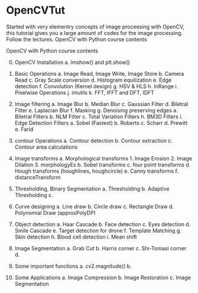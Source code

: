 # OpenCVTut
Started with very elementry concepts of image proceesing with OpenCV, this tutorial gives you a large amount of codes for the image processing. Follow the lectures.
OpenCV with Python course contents

OpenCV with Python course contents

0. OpenCV Installation
    a. Imshow() and plt.show()

1. Basic Operations
    a. Image Read, Image Write, Image Store
    b. Camera Read
    c. Gray Scale conversion
    d. Histogram equilization
    e. Edge detection
    f. Convolution (Kernel design)
    g. HSV & HLS
    h. InRange
    i. Pixelwise Operations
    j. imutils
    k. FFT, IFFT and DFT, IDFT

2. Image filtering
    a. Image Blur
    b. Median Blur
    c. Gaussian Filter
    d. Biletral Filter
    e. Laplacian Blur
    f. Masking
    g. Denoising preserving edges
        a. Biletral Filters
        b. NLM Filter
        c. Total Variation Filters
    h. BM3D Filters
    i. Edge Detection Filters
        a. Sobel (Fastest)
        b. Roberts
        c. Scharr
        d. Prewitt
        e. Farid
    


3. contour Operations 
    a. Contour detection
    b. Contour extraction
    c. Contour area calculations

4. Image transforms
    a. Morphological transforms
        1. Image Erosion
        2. Image Dilation
        3. morphologyEx
    b. Sobel transforms
    c. four point transforms
    d. Hough transforms (houghlines, houghcircle)
    e. Canny transforms
    f. distanceTransform

5. Thresholding, Binary Segmentation
    a. Thresholding
    b. Adaptive Thresholding
    c. 

6. Curve designing
    a. Line draw
    b. Circle draw
    c. Rectangle Draw
    d. Polynomial Draw (approxPolyDP)

7. Object detection
    a. Haar Cascade
    b. Face detection
    c. Eyes detection
    d. Smile Cascade
    e. Target detection for drone
    f. Template Matching
    g. Skin detection
    h. Blood cell detection
    i. Mean shift

8. Image Segmentation
    a. Grab Cut 
    b. Harris corner
    c. Shi-Tomasi corner
    d.

8. Some important functions
    a. cv2.magnitude()
    b. 

9. Some Applications
    a. Image Compression
    b. Image Restoration
    c. Image Segmentation
